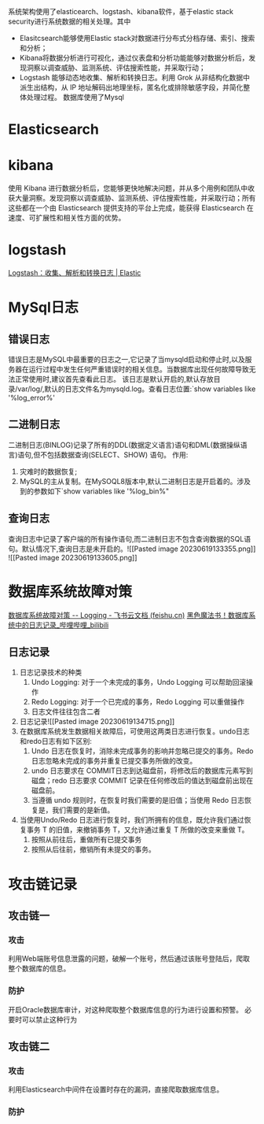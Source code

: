 系统架构使用了elasticearch、logstash、kibana软件，基于elastic stack security进行系统数据的相关处理。其中
- Elasitcsearch能够使用Elastic stack对数据进行分布式分档存储、索引、搜索和分析；
- Kibana将数据分析进行可视化，通过仪表盘和分析功能能够对数据分析后，发现洞察以调查威胁、监测系统、评估搜索性能，并采取行动；
- Logstash 能够动态地收集、解析和转换日志。利用 Grok 从非结构化数据中派生出结构，从 IP 地址解码出地理坐标，匿名化或排除敏感字段，并简化整体处理过程。
数据库使用了Mysql
# Elasticsearch
# kibana

使用 Kibana 进行数据分析后，您能够更快地解决问题，并从多个用例和团队中收获大量洞察。发现洞察以调查威胁、监测系统、评估搜索性能，并采取行动；所有这些都在一个由 Elasticsearch 提供支持的平台上完成，能获得 Elasticsearch 在速度、可扩展性和相关性方面的优势。
# logstash
[Logstash：收集、解析和转换日志 | Elastic](https://www.elastic.co/cn/logstash/)
# MySql日志
## 错误日志
错误日志是MySQL中最重要的日志之一,它记录了当mysqld启动和停止时,以及服务器在运行过程中发生任何严重错误时的相关信息。当数据库出现任何故障导致无法正常使用时,建议首先查看此日志。
该日志是默认开启的,默认存放目录/var/log/,默认的日志文件名为mysqld.log。查看日志位置:`show variables like '%log_error%'
## 二进制日志
二进制日志(BINLOG)记录了所有的DDL(数据定义语言)语句和DML(数据操纵语言)语句,但不包括数据查询(SELECT、SHOW)
语句。
作用:
1. 灾难时的数据恢复;
2. MySQL的主从复制。在MySOQL8版本中,默认二进制日志是开启着的。涉及到的参数如下`show variables like '%log_bin%"
## 查询日志
查询日志中记录了客户端的所有操作语句,而二进制日志不包含查询数据的SQL语句。默认情况下,查询日志是未开启的。![[Pasted image 20230619133355.png]]
![[Pasted image 20230619133605.png]]
# 数据库系统故障对策
[‌‍​⁣⁣⁤⁤⁡‌‬​﻿⁣​‌‌⁤⁢﻿​⁡​⁢⁢​⁢‬‌‍﻿‌⁤⁤‌​⁤​​​﻿⁤﻿​‬⁣⁤‌‌‌‌数据库系统故障对策 -- Logging - 飞书云文档 (feishu.cn)](https://hardcore.feishu.cn/docx/doxcn9zQ7yyNC3e1jB5SAGg4yYd)
[黑色魔法书！数据库系统中的日志记录_哔哩哔哩_bilibili](https://www.bilibili.com/video/BV17Y4y1s7jP/?spm_id_from=333.337.search-card.all.click&vd_source=5936425897ad7c34ad3a5f151fadcf82)
## 日志记录
1. 日志记录技术的种类
    1. Undo Logging: 对于一个未完成的事务，Undo Logging 可以帮助回滚操作
    2. Redo Logging: 对于一个已完成的事务，Redo Logging 可以重做操作
    3. 日志文件往往包含二者
2. 日志记录![[Pasted image 20230619134715.png]]
3. 在数据库系统发生数据相关故障后，可使用这两类日志进行恢复。undo日志和redo日志有如下区别:
	1. Undo 日志在恢复时，消除未完成事务的影响并忽略已提交的事务。Redo 日志忽略未完成的事务并重复已提交事务所做的改变。
	2. undo 日志要求在 COMMIT日志到达磁盘前，将修改后的数据库元素写到磁盘；redo 日志要求 COMMIT 记录在任何修改后的值达到磁盘前出现在磁盘前。
	3. 当遵循 undo 规则时，在恢复时我们需要的是旧值；当使用 Redo 日志恢复是，我们需要的是新值。
4. 当使用Undo/Redo 日志进行恢复时，我们所拥有的信息，既允许我们通过恢复事务 T 的旧值，来撤销事务 T，又允许通过重复 T 所做的改变来重做 T。
	1. 按照从前往后，重做所有已提交事务
	2. 按照从后往前，撤销所有未提交的事务。

# 攻击链记录
## 攻击链一
### 攻击
利用Web端账号信息泄露的问题，破解一个账号，然后通过该账号登陆后，爬取整个数据库的信息。
### 防护
开启Oracle数据库审计，对这种爬取整个数据库信息的行为进行设置和预警。
必要时可以禁止这种行为
## 攻击链二
### 攻击
利用Elasticsearch中间件在设置时存在的漏洞，直接爬取数据库信息。
### 防护
